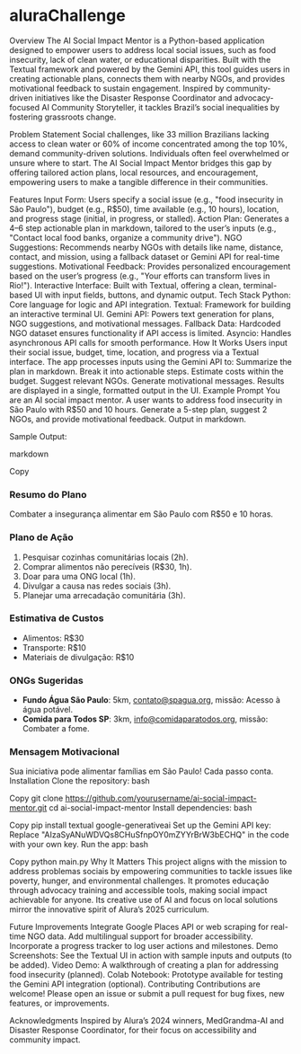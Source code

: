 # aluraChallenge
Overview
The AI Social Impact Mentor is a Python-based application designed to empower users to address local social issues, such as food insecurity, lack of clean water, or educational disparities. Built with the Textual framework and powered by the Gemini API, this tool guides users in creating actionable plans, connects them with nearby NGOs, and provides motivational feedback to sustain engagement. Inspired by community-driven initiatives like the Disaster Response Coordinator and advocacy-focused AI Community Storyteller, it tackles Brazil’s social inequalities by fostering grassroots change.

Problem Statement
Social challenges, like 33 million Brazilians lacking access to clean water or 60% of income concentrated among the top 10%, demand community-driven solutions. Individuals often feel overwhelmed or unsure where to start. The AI Social Impact Mentor bridges this gap by offering tailored action plans, local resources, and encouragement, empowering users to make a tangible difference in their communities.

Features
Input Form: Users specify a social issue (e.g., "food insecurity in São Paulo"), budget (e.g., R$50), time available (e.g., 10 hours), location, and progress stage (initial, in progress, or stalled).
Action Plan: Generates a 4–6 step actionable plan in markdown, tailored to the user’s inputs (e.g., "Contact local food banks, organize a community drive").
NGO Suggestions: Recommends nearby NGOs with details like name, distance, contact, and mission, using a fallback dataset or Gemini API for real-time suggestions.
Motivational Feedback: Provides personalized encouragement based on the user’s progress (e.g., "Your efforts can transform lives in Rio!").
Interactive Interface: Built with Textual, offering a clean, terminal-based UI with input fields, buttons, and dynamic output.
Tech Stack
Python: Core language for logic and API integration.
Textual: Framework for building an interactive terminal UI.
Gemini API: Powers text generation for plans, NGO suggestions, and motivational messages.
Fallback Data: Hardcoded NGO dataset ensures functionality if API access is limited.
Asyncio: Handles asynchronous API calls for smooth performance.
How It Works
Users input their social issue, budget, time, location, and progress via a Textual interface.
The app processes inputs using the Gemini API to:
Summarize the plan in markdown.
Break it into actionable steps.
Estimate costs within the budget.
Suggest relevant NGOs.
Generate motivational messages.
Results are displayed in a single, formatted output in the UI.
Example Prompt
You are an AI social impact mentor. A user wants to address food insecurity in São Paulo with R$50 and 10 hours. Generate a 5-step plan, suggest 2 NGOs, and provide motivational feedback. Output in markdown.

Sample Output:

markdown

Copy
### Resumo do Plano
Combater a insegurança alimentar em São Paulo com R$50 e 10 horas.

### Plano de Ação
1. Pesquisar cozinhas comunitárias locais (2h).
2. Comprar alimentos não perecíveis (R$30, 1h).
3. Doar para uma ONG local (1h).
4. Divulgar a causa nas redes sociais (3h).
5. Planejar uma arrecadação comunitária (3h).

### Estimativa de Custos
- Alimentos: R$30
- Transporte: R$10
- Materiais de divulgação: R$10

### ONGs Sugeridas
- **Fundo Água São Paulo**: 5km, contato@spagua.org, missão: Acesso à água potável.
- **Comida para Todos SP**: 3km, info@comidaparatodos.org, missão: Combater a fome.

### Mensagem Motivacional
Sua iniciativa pode alimentar famílias em São Paulo! Cada passo conta.
Installation
Clone the repository:
bash

Copy
git clone https://github.com/yourusername/ai-social-impact-mentor.git
cd ai-social-impact-mentor
Install dependencies:
bash

Copy
pip install textual google-generativeai
Set up the Gemini API key:
Replace "AIzaSyANuWDVQs8CHuSfnpOY0mZYYrBrW3bECHQ" in the code with your own key.
Run the app:
bash

Copy
python main.py
Why It Matters
This project aligns with the mission to address problemas sociais by empowering communities to tackle issues like poverty, hunger, and environmental challenges. It promotes educação through advocacy training and accessible tools, making social impact achievable for anyone. Its creative use of AI and focus on local solutions mirror the innovative spirit of Alura’s 2025 curriculum.

Future Improvements
Integrate Google Places API or web scraping for real-time NGO data.
Add multilingual support for broader accessibility.
Incorporate a progress tracker to log user actions and milestones.
Demo
Screenshots: See the Textual UI in action with sample inputs and outputs (to be added).
Video Demo: A walkthrough of creating a plan for addressing food insecurity (planned).
Colab Notebook: Prototype available for testing the Gemini API integration (optional).
Contributing
Contributions are welcome! Please open an issue or submit a pull request for bug fixes, new features, or improvements.

Acknowledgments
Inspired by Alura’s 2024 winners, MedGrandma-AI and Disaster Response Coordinator, for their focus on accessibility and community impact.
